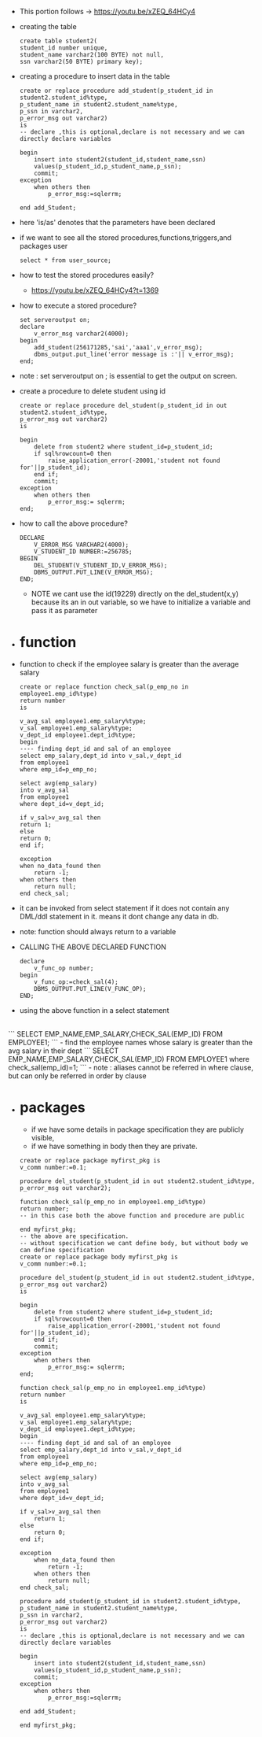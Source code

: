 - This portion follows -> https://youtu.be/xZEQ_64HCy4
- creating the table
    ```
    create table student2(
    student_id number unique,
    student_name varchar2(100 BYTE) not null,
    ssn varchar2(50 BYTE) primary key);
    ```
- creating a procedure to insert data in the table

    ```
    create or replace procedure add_student(p_student_id in student2.student_id%type,
    p_student_name in student2.student_name%type,
    p_ssn in varchar2,
    p_error_msg out varchar2)
    is
    -- declare ,this is optional,declare is not necessary and we can directly declare variables

    begin
        insert into student2(student_id,student_name,ssn)
        values(p_student_id,p_student_name,p_ssn);
        commit;
    exception
        when others then
            p_error_msg:=sqlerrm;

    end add_Student;
    ```
- here 'is/as' denotes that the parameters have been declared
- if we want to see all the stored procedures,functions,triggers,and packages user
    ```
    select * from user_source;
    ```
- how to test the stored procedures easily?
    - https://youtu.be/xZEQ_64HCy4?t=1369

- how to execute a stored procedure?
    ```
    set serveroutput on;
    declare
        v_error_msg varchar2(4000);
    begin
        add_student(256171285,'sai','aaa1',v_error_msg);
        dbms_output.put_line('error message is :'|| v_error_msg);
    end;
    ```
- note : set serveroutput on ; is essential to get the output on screen.

- create a procedure to delete student using id
    ```
    create or replace procedure del_student(p_student_id in out student2.student_id%type,
    p_error_msg out varchar2)
    is 

    begin
        delete from student2 where student_id=p_student_id;
        if sql%rowcount=0 then
            raise_application_error(-20001,'student not found for'||p_student_id);
        end if;
        commit;
    exception
        when others then
            p_error_msg:= sqlerrm;
    end;
    ```
- how to call the above procedure?
    ```
    DECLARE
        V_ERROR_MSG VARCHAR2(4000);
        V_STUDENT_ID NUMBER:=256785;
    BEGIN
        DEL_STUDENT(V_STUDENT_ID,V_ERROR_MSG);
        DBMS_OUTPUT.PUT_LINE(V_ERROR_MSG);
    END;
    ```
    - NOTE we cant use the id(19229) directly on the del_student(x,y) because its an in out variable, so we have to initialize a variable and pass it as parameter
- # function
- function to check if the employee salary is greater than the average salary
    ```
    create or replace function check_sal(p_emp_no in employee1.emp_id%type)
    return number
    is 

    v_avg_sal employee1.emp_salary%type;
    v_sal employee1.emp_salary%type;
    v_dept_id employee1.dept_id%type;
    begin
    ---- finding dept_id and sal of an employee
    select emp_salary,dept_id into v_sal,v_dept_id
    from employee1
    where emp_id=p_emp_no;

    select avg(emp_salary)
    into v_avg_sal 
    from employee1
    where dept_id=v_dept_id;

    if v_sal>v_avg_sal then
    return 1;
    else
    return 0;
    end if;

    exception
    when no_data_found then
        return -1;
    when others then
        return null;
    end check_sal;
    ```
- it can be invoked from select statement if it does not contain any DML/ddl statement in it.
means it dont change any data in db.
- note: function should always return to a variable
- CALLING THE ABOVE DECLARED FUNCTION
    ```
    declare
        v_func_op number;
    begin
        v_func_op:=check_sal(4);
        DBMS_OUTPUT.PUT_LINE(V_FUNC_OP);
    END;
    ```
- using the above function in a select statement
<br>
    ```
    SELECT EMP_NAME,EMP_SALARY,CHECK_SAL(EMP_ID)
    FROM EMPLOYEE1;
    ```
- find the employee names whose salary is greater than the avg salary in their dept
    ```
    SELECT EMP_NAME,EMP_SALARY,CHECK_SAL(EMP_ID)
    FROM EMPLOYEE1
    where check_sal(emp_id)=1;
    ```
- note : aliases cannot be referred in where clause, but can only be referred in order by clause

- # packages
    - if we have some details in package specification they are publicly visible,
    - if we have something in body then they are private.

    ```
    create or replace package myfirst_pkg is
    v_comm number:=0.1;

    procedure del_student(p_student_id in out student2.student_id%type,
    p_error_msg out varchar2);

    function check_sal(p_emp_no in employee1.emp_id%type)
    return number;
    -- in this case both the above function and procedure are public

    end myfirst_pkg;
    -- the above are specification.
    -- without specification we cant define body, but without body we can define specification 
    create or replace package body myfirst_pkg is
    v_comm number:=0.1;

    procedure del_student(p_student_id in out student2.student_id%type,
    p_error_msg out varchar2)
    is 

    begin
        delete from student2 where student_id=p_student_id;
        if sql%rowcount=0 then
            raise_application_error(-20001,'student not found for'||p_student_id);
        end if;
        commit;
    exception
        when others then
            p_error_msg:= sqlerrm;
    end;

    function check_sal(p_emp_no in employee1.emp_id%type)
    return number
    is 

    v_avg_sal employee1.emp_salary%type;
    v_sal employee1.emp_salary%type;
    v_dept_id employee1.dept_id%type;
    begin
    ---- finding dept_id and sal of an employee
    select emp_salary,dept_id into v_sal,v_dept_id
    from employee1
    where emp_id=p_emp_no;

    select avg(emp_salary)
    into v_avg_sal 
    from employee1
    where dept_id=v_dept_id;

    if v_sal>v_avg_sal then
        return 1;
    else
        return 0;
    end if;

    exception
        when no_data_found then
            return -1;
        when others then
            return null;
    end check_sal;

    procedure add_student(p_student_id in student2.student_id%type,
    p_student_name in student2.student_name%type,
    p_ssn in varchar2,
    p_error_msg out varchar2)
    is
    -- declare ,this is optional,declare is not necessary and we can directly declare variables

    begin
        insert into student2(student_id,student_name,ssn)
        values(p_student_id,p_student_name,p_ssn);
        commit;
    exception
        when others then
            p_error_msg:=sqlerrm;

    end add_Student;

    end myfirst_pkg;
    ```